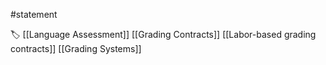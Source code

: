 #statement 

🏷 [[Language Assessment]] [[Grading Contracts]] [[Labor-based grading contracts]] [[Grading Systems]]